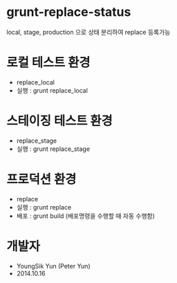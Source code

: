 grunt-replace-status
====================

local, stage, production 으로 상태 분리하여 replace 등록가능


로컬 테스트 환경
================
  - replace_local
  - 실행 : grunt replace_local
  

스테이징 테스트 환경
====================
  - replace_stage
  - 실행 : grunt replace_stage


프로덕션 환경
=============
  - replace 
  - 실행 : grunt replace
  - 배포 : grunt build   (배포명령을 수행할 때 자동 수행함)


개발자
======
  - YoungSik Yun (Peter Yun)
  - 2014.10.16
